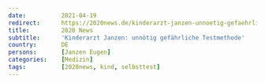 ```yaml
---
date:          2021-04-19
redirect:      https://2020news.de/kinderarzt-janzen-unnoetig-gefaehrliche-testmethode/
title:         2020 News
subtitle:      'Kinderarzt Janzen: unnötig gefährliche Testmethode'
country:       DE
persons:       [Janzen Eugen]
categories:    [Medizin]
tags:          [2020news, kind, selbsttest]
---
```

